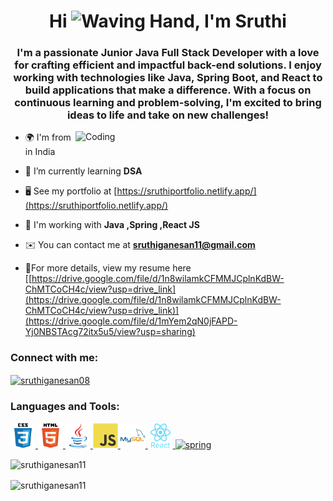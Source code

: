 <h1 align="center">Hi <img src="https://user-images.githubusercontent.com/18350557/176309783-0785949b-9127-417c-8b55-ab5a4333674e.gif" alt="Waving Hand" width="30" height="30">, I'm Sruthi</h1>
<h3 align="center">I'm a passionate Junior Java Full Stack Developer with a love for crafting efficient and impactful back-end solutions. I enjoy working with technologies like Java, Spring Boot, and React to build applications that make a difference. With a focus on continuous learning and problem-solving, I'm excited to bring ideas to life and take on new challenges!</h3>
<img align="right" alt="Coding" width="400" src="https://media.tenor.com/IF2JdxzmyN4AAAAj/coding-girl.gif">

- 🌍  I'm from in India

- 🌱 I’m currently learning **DSA**

- 🖥️ See my portfolio at [https://sruthiportfolio.netlify.app/](https://sruthiportfolio.netlify.app/)

- 🧠 I'm working with **Java ,Spring ,React JS**

- ✉️ You can contact me at **sruthiganesan11@gmail.com**

- 📄For more details, view my resume here [[https://drive.google.com/file/d/1n8wilamkCFMMJCplnKdBW-ChMTCoCH4c/view?usp=drive_link](https://drive.google.com/file/d/1n8wilamkCFMMJCplnKdBW-ChMTCoCH4c/view?usp=drive_link)](https://drive.google.com/file/d/1mYem2qN0jFAPD-Yj0NBSTAcg72itx5u5/view?usp=sharing)

<h3 align="left">Connect with me:</h3>
<p align="left">
<a href="https://linkedin.com/in/sruthiganesan08" target="blank"><img align="center" src="https://raw.githubusercontent.com/rahuldkjain/github-profile-readme-generator/master/src/images/icons/Social/linked-in-alt.svg" alt="sruthiganesan08" height="30" width="40" /></a>
</p>

<h3 align="left">Languages and Tools:</h3>
<p align="left"> <a href="https://www.w3schools.com/css/" target="_blank" rel="noreferrer"> <img src="https://raw.githubusercontent.com/devicons/devicon/master/icons/css3/css3-original-wordmark.svg" alt="css3" width="40" height="40"/> </a> <a href="https://www.w3.org/html/" target="_blank" rel="noreferrer"> <img src="https://raw.githubusercontent.com/devicons/devicon/master/icons/html5/html5-original-wordmark.svg" alt="html5" width="40" height="40"/> </a> <a href="https://www.java.com" target="_blank" rel="noreferrer"> <img src="https://raw.githubusercontent.com/devicons/devicon/master/icons/java/java-original.svg" alt="java" width="40" height="40"/> </a> <a href="https://developer.mozilla.org/en-US/docs/Web/JavaScript" target="_blank" rel="noreferrer"> <img src="https://raw.githubusercontent.com/devicons/devicon/master/icons/javascript/javascript-original.svg" alt="javascript" width="40" height="40"/> </a> <a href="https://www.mysql.com/" target="_blank" rel="noreferrer"> <img src="https://raw.githubusercontent.com/devicons/devicon/master/icons/mysql/mysql-original-wordmark.svg" alt="mysql" width="40" height="40"/> </a> <a href="https://reactjs.org/" target="_blank" rel="noreferrer"> <img src="https://raw.githubusercontent.com/devicons/devicon/master/icons/react/react-original-wordmark.svg" alt="react" width="40" height="40"/> </a> <a href="https://spring.io/" target="_blank" rel="noreferrer"> <img src="https://www.vectorlogo.zone/logos/springio/springio-icon.svg" alt="spring" width="40" height="40"/> </a> </p>

<p><img align="center" src="https://github-readme-stats.vercel.app/api/top-langs?username=sruthiganesan11&show_icons=true&locale=en&layout=compact" alt="sruthiganesan11" /></p>

<p><img align="center" src="https://github-readme-streak-stats.herokuapp.com/?user=sruthiganesan11&" alt="sruthiganesan11" /></p>
